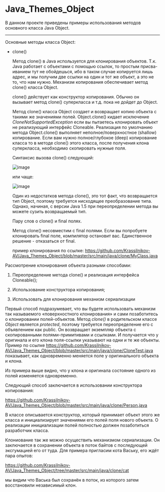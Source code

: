 # Java_Themes_Object

В данном проекте приведены примеры использования методов основного класса Java Object.
_ _ _ _ _ 
Основные методы класса Object:</p>
 - clone() </p>
 Метод clone() в Java используется для клонирования объектов. Т.к. Java работает с объектами с помощью ссылок, то простым присва-иванием тут не обойдешься, ибо в таком случае копируется лишь адрес, и мы получим две ссылки на один и тот же объект, а это не то, что нам нужно. Механизм копирования обеспечивает метод clone() класса Object.</p>
 clone() действует как конструктор копирования. Обычно он вызывает метод clone() суперкласса и т.д. пока не дойдет до Object.</p>
Метод clone() класса Object создает и возвращает копию объекта с такими же значениями полей. Object.clone() кидает исключение <em>CloneNotSupportedException</em> если вы пытаетесь клонировать объект не реализующий интерфейс Cloneable. Реализация по умолчанию метода Object.clone() выполняет неполное/поверхностное (shallow) копирование. Если вам нужно полное/глубокое (deep) копирование класса то в методе clone() этого класса, после получения клона суперкласса, необходимо скопировать нужные поля.</p>
Синтаксис вызова clone() следующий:</p>
 ![image](https://user-images.githubusercontent.com/61631173/129766932-66e4ae42-e8b3-4312-a404-72647b24990e.png)</p>
или чаще:</p>
 ![image](https://user-images.githubusercontent.com/61631173/129767022-bcc72664-4680-4c4d-8af0-243f7fe315e2.png)</p>
Один из недостатков метода clone(), это тот факт, что возвращается тип Object, поэтому требуется нисходящее преобразование типа. Однако, начиная, с версии Java 1.5 при переопределении метода вы можете сузить возвращаемый тип.</p>
Пару слов о clone() и final полях.</p>
Метод clone() несовместим с final полями. Если вы попробуете клонировать final поле, компилятор остановит вас. Единственное решение - отказаться от final.</p>
пример клонирования по ссылке: https://github.com/Krassilnikov-AV/Java_Themes_Object/blob/master/src/main/java/clone/MyClass.java</p>

 
 Рассмотрение клонирования объекта разными способами:</p>
1. Переопределение метода clone() и реализация интерфейса Cloneable();</p>
2. Использование конструктора копирования;</p>
3. Использовать для клонирования механизм сериализации</p>

 Первый способ подразумевает, что вы будете использовать механизм так называемого «поверхностного клонирования» и сами позаботитесь о клонировании полей-объектов. Метод <em>clone()</em> в родительском классе <em>Object</em> является <em>protected</em>, поэтому требуется переопределение его с объявлением как public. Он возвращает экземпляр объекта с cкопированными полями-примитивами и ссылками. И получается что у оригинала и его клона поля-ссылки указывают на одни и те же объекты. Пример по ссылке https://github.com/Krassilnikov-AV/Java_Themes_Object/blob/master/src/main/java/clone/CloneTest.java  показывает, как одновременно меняется поле у оригинального объекта и клона. </p>
Из примера выше видно, что у клона и оригинала состояние одного из полей изменяется одновременно. </p>
Следующий способ заключается в использовании конструктора копирования: </p>
https://github.com/Krassilnikov-AV/Java_Themes_Object/blob/master/src/main/java/clone/Person.java </p>
В классе описывается конструктор, который принимает объект этого же класса и инициализирует значениями его полей поля нового объекта. О реализации инициализации полей полностью должен позаботиться разработчик класса.</p>
Клониование так же можно осуществить механизмом сериализации. Он заключается в сохранении объекта в поток байтов с последующей эксгумацией его от туда. Для примера пригласим кота Ваську, его ждёт пара опытов:</p>
https://github.com/Krassilnikov-AV/Java_Themes_Object/tree/master/src/main/java/clone/cat </p>
мы видим что Васька был сохранён в поток, из которого затем восстановили независимый клон.</p>

